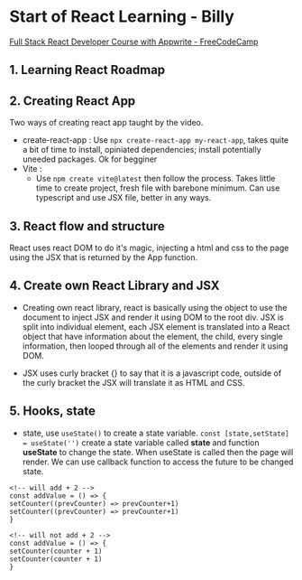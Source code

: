 # Start of React Learning - Billy
[Full Stack React Developer Course with Appwrite - FreeCodeCamp](https://youtu.be/Bvwq_S0n2pk)
## 1. Learning React Roadmap

## 2. Creating React App
Two ways of creating react app taught by the video.
- create-react-app : 
    Use `npx create-react-app my-react-app`, takes quite a bit of time to install, opiniated dependencies; install potentially uneeded packages. Ok for begginer
- Vite :
    - Use `npm create vite@latest` then follow the process. Takes little time to create project, fresh file with barebone minimum. Can use typescript and use JSX file, better in any ways.

## 3. React flow and structure
React uses react DOM to do it's magic, injecting a html and css to the page using the JSX that is returned by the App function. 

## 4. Create own React Library and JSX
- Creating own react library, react is basically using the object to use the document to inject JSX and render it using DOM to the root div. JSX is split into individual element, each JSX element is translated into a React object that have information about the element, the child, every single information, then looped through all of the elements and render it using DOM. 

- JSX uses curly bracket {} to say that it is a javascript code, outside of the curly bracket the JSX will translate it as HTML and CSS.

## 5. Hooks, state
- state, use `useState()` to create a state variable. `const [state,setState] = useState('')` create a state variable called **state** and function **useState** to change the state. When useState is called then the page will render. We can use callback function to access the future to be changed state.
```
<!-- will add + 2 -->
const addValue = () => {
setCounter((prevCounter) => prevCounter+1)
setCounter((prevCounter) => prevCounter+1)
}
```
```
<!-- will not add + 2 -->
const addValue = () => {
setCounter(counter + 1)
setCounter(counter + 1)
}
```
